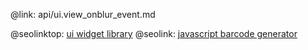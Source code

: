 @link: api/ui.view_onblur_event.md

@seolinktop: [ui widget library](https://webix.com)
@seolink: [javascript barcode generator](https://webix.com/widget/barcode/)